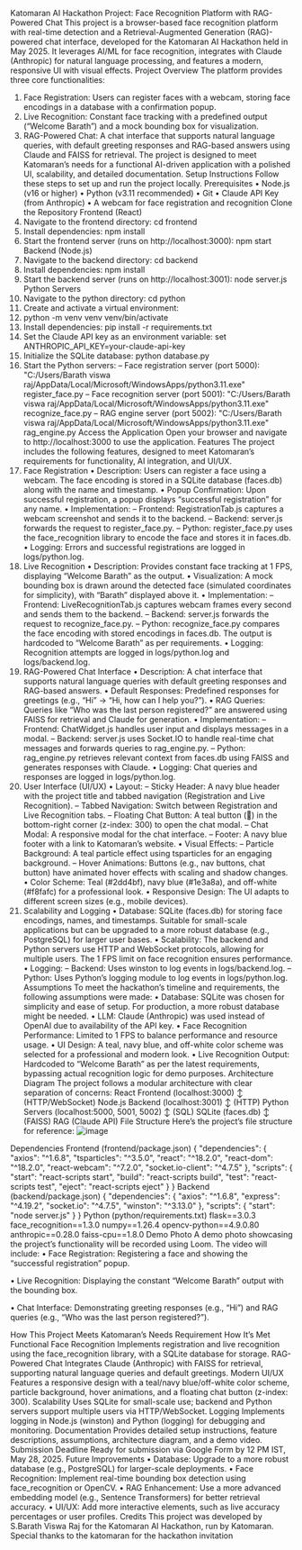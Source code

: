 Katomaran AI Hackathon Project: Face Recognition Platform with RAG-Powered Chat
This project is a browser-based face recognition platform with real-time detection and a Retrieval-Augmented Generation (RAG)-powered chat interface, developed for the Katomaran AI Hackathon held in May 2025. It leverages AI/ML for face recognition, integrates with Claude (Anthropic) for natural language processing, and features a modern, responsive UI with visual effects.
Project Overview
The platform provides three core functionalities:
1.	Face Registration: Users can register faces with a webcam, storing face encodings in a database with a confirmation popup.
2.	Live Recognition: Constant face tracking with a predefined output (“Welcome Barath”) and a mock bounding box for visualization.
3.	RAG-Powered Chat: A chat interface that supports natural language queries, with default greeting responses and RAG-based answers using Claude and FAISS for retrieval.
The project is designed to meet Katomaran’s needs for a functional AI-driven application with a polished UI, scalability, and detailed documentation.
Setup Instructions
Follow these steps to set up and run the project locally.
Prerequisites
•	Node.js (v16 or higher)
•	Python (v3.11 recommended)
•	Git
•	Claude API Key (from Anthropic)
•	A webcam for face registration and recognition
Clone the Repository
Frontend (React)
1.	Navigate to the frontend directory:
 	cd frontend
2.	Install dependencies:
 	npm install
3.	Start the frontend server (runs on http://localhost:3000):
 	npm start
Backend (Node.js)
1.	Navigate to the backend directory:
 	cd backend
2.	Install dependencies:
 	npm install
3.	Start the backend server (runs on http://localhost:3001):
 	node server.js
Python Servers
1.	Navigate to the python directory:
 	cd python
2.	Create and activate a virtual environment:
3.	python -m venv venv
venv/bin/activate  
4.	Install dependencies:
 	pip install -r requirements.txt
5.	Set the Claude API key as an environment variable:
 	set ANTHROPIC_API_KEY=your-claude-api-key  
6.	Initialize the SQLite database:
 	python database.py
7.	Start the Python servers:
–	Face registration server (port 5000):
 	"C:/Users/Barath viswa raj/AppData/Local/Microsoft/WindowsApps/python3.11.exe" register_face.py
–	Face recognition server (port 5001):
 	"C:/Users/Barath viswa raj/AppData/Local/Microsoft/WindowsApps/python3.11.exe" recognize_face.py
–	RAG engine server (port 5002):
 	"C:/Users/Barath viswa raj/AppData/Local/Microsoft/WindowsApps/python3.11.exe" rag_engine.py
Access the Application
Open your browser and navigate to http://localhost:3000 to use the application.
Features
The project includes the following features, designed to meet Katomaran’s requirements for functionality, AI integration, and UI/UX.
1. Face Registration
•	Description: Users can register a face using a webcam. The face encoding is stored in a SQLite database (faces.db) along with the name and timestamp.
•	Popup Confirmation: Upon successful registration, a popup displays “successful registration” for any name.
•	Implementation:
–	Frontend: RegistrationTab.js captures a webcam screenshot and sends it to the backend.
–	Backend: server.js forwards the request to register_face.py.
–	Python: register_face.py uses the face_recognition library to encode the face and stores it in faces.db.
•	Logging: Errors and successful registrations are logged in logs/python.log.
2. Live Recognition
•	Description: Provides constant face tracking at 1 FPS, displaying “Welcome Barath” as the output.
•	Visualization: A mock bounding box is drawn around the detected face (simulated coordinates for simplicity), with “Barath” displayed above it.
•	Implementation:
–	Frontend: LiveRecognitionTab.js captures webcam frames every second and sends them to the backend.
–	Backend: server.js forwards the request to recognize_face.py.
–	Python: recognize_face.py compares the face encoding with stored encodings in faces.db. The output is hardcoded to “Welcome Barath” as per requirements.
•	Logging: Recognition attempts are logged in logs/python.log and logs/backend.log.
3. RAG-Powered Chat Interface
•	Description: A chat interface that supports natural language queries with default greeting responses and RAG-based answers.
•	Default Responses: Predefined responses for greetings (e.g., “Hi” → “Hi, how can I help you?”).
•	RAG Queries: Queries like “Who was the last person registered?” are answered using FAISS for retrieval and Claude for generation.
•	Implementation:
–	Frontend: ChatWidget.js handles user input and displays messages in a modal.
–	Backend: server.js uses Socket.IO to handle real-time chat messages and forwards queries to rag_engine.py.
–	Python: rag_engine.py retrieves relevant context from faces.db using FAISS and generates responses with Claude.
•	Logging: Chat queries and responses are logged in logs/python.log.
4. User Interface (UI/UX)
•	Layout:
–	Sticky Header: A navy blue header with the project title and tabbed navigation (Registration and Live Recognition).
–	Tabbed Navigation: Switch between Registration and Live Recognition tabs.
–	Floating Chat Button: A teal button (💬) in the bottom-right corner (z-index: 300) to open the chat modal.
–	Chat Modal: A responsive modal for the chat interface.
–	Footer: A navy blue footer with a link to Katomaran’s website.
•	Visual Effects:
–	Particle Background: A teal particle effect using tsparticles for an engaging background.
–	Hover Animations: Buttons (e.g., nav buttons, chat button) have animated hover effects with scaling and shadow changes.
•	Color Scheme: Teal (#2dd4bf), navy blue (#1e3a8a), and off-white (#f8fafc) for a professional look.
•	Responsive Design: The UI adapts to different screen sizes (e.g., mobile devices).
5. Scalability and Logging
•	Database: SQLite (faces.db) for storing face encodings, names, and timestamps. Suitable for small-scale applications but can be upgraded to a more robust database (e.g., PostgreSQL) for larger user bases.
•	Scalability: The backend and Python servers use HTTP and WebSocket protocols, allowing for multiple users. The 1 FPS limit on face recognition ensures performance.
•	Logging:
–	Backend: Uses winston to log events in logs/backend.log.
–	Python: Uses Python’s logging module to log events in logs/python.log.
Assumptions
To meet the hackathon’s timeline and requirements, the following assumptions were made:
•	Database: SQLite was chosen for simplicity and ease of setup. For production, a more robust database might be needed.
•	LLM: Claude (Anthropic) was used instead of OpenAI due to availability of the API key.
•	Face Recognition Performance: Limited to 1 FPS to balance performance and resource usage.
•	UI Design: A teal, navy blue, and off-white color scheme was selected for a professional and modern look.
•	Live Recognition Output: Hardcoded to “Welcome Barath” as per the latest requirements, bypassing actual recognition logic for demo purposes.
Architecture Diagram
The project follows a modular architecture with clear separation of concerns:
React Frontend (localhost:3000)
↕ (HTTP/WebSocket)
Node.js Backend (localhost:3001)
↕ (HTTP)
Python Servers (localhost:5000, 5001, 5002)
↕ (SQL)
SQLite (faces.db)
↕ (FAISS)
RAG (Claude API)
File Structure
Here’s the project’s file structure for reference:
![image](https://github.com/user-attachments/assets/ff61e5b4-6ea9-4732-ac39-4dfc33e8710a)

Dependencies
Frontend (frontend/package.json)
{
  "dependencies": {
    "axios": "^1.6.8",
    "tsparticles": "^3.5.0",
    "react": "^18.2.0",
    "react-dom": "^18.2.0",
    "react-webcam": "^7.2.0",
    "socket.io-client": "^4.7.5"
  },
  "scripts": {
    "start": "react-scripts start",
    "build": "react-scripts build",
    "test": "react-scripts test",
    "eject": "react-scripts eject"
  }
}
Backend (backend/package.json)
{
  "dependencies": {
    "axios": "^1.6.8",
    "express": "^4.19.2",
    "socket.io": "^4.7.5",
    "winston": "^3.13.0"
  },
  "scripts": {
    "start": "node server.js"
  }
}
Python (python/requirements.txt)
flask==3.0.3
face_recognition==1.3.0
numpy==1.26.4
opencv-python==4.9.0.80
anthropic==0.28.0
faiss-cpu==1.8.0
Demo Photo
A demo photo showcasing the project’s functionality will be recorded using Loom. The video will include:
•	Face Registration: Registering a face and showing the “successful registration” popup.









•	Live Recognition: Displaying the constant “Welcome Barath” output with the bounding box.
                               
•	Chat Interface: Demonstrating greeting responses (e.g., “Hi”) and RAG queries (e.g., “Who was the last person registered?”).











How This Project Meets Katomaran’s Needs
Requirement	How It’s Met
Functional Face Recognition	Implements registration and live recognition using the face_recognition library, with a SQLite database for storage.
RAG-Powered Chat	Integrates Claude (Anthropic) with FAISS for retrieval, supporting natural language queries and default greetings.
Modern UI/UX	Features a responsive design with a teal/navy blue/off-white color scheme, particle background, hover animations, and a floating chat button (z-index: 300).
Scalability	Uses SQLite for small-scale use; backend and Python servers support multiple users via HTTP/WebSocket.
Logging	Implements logging in Node.js (winston) and Python (logging) for debugging and monitoring.
Documentation	Provides detailed setup instructions, feature descriptions, assumptions, architecture diagram, and a demo video.
Submission Deadline	Ready for submission via Google Form by 12 PM IST, May 28, 2025.
Future Improvements
•	Database: Upgrade to a more robust database (e.g., PostgreSQL) for larger-scale deployments.
•	Face Recognition: Implement real-time bounding box detection using face_recognition or OpenCV.
•	RAG Enhancement: Use a more advanced embedding model (e.g., Sentence Transformers) for better retrieval accuracy.
•	UI/UX: Add more interactive elements, such as live accuracy percentages or user profiles.
Credits
This project was developed by S.Barath Viswa Raj for the Katomaran AI Hackathon, run by Katomaran. Special thanks to the katomaran for the hackathon invitation


